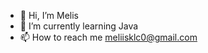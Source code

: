 - 👋 Hi, I’m Melis
- 🌱 I’m currently learning Java
- 📫 How to reach me meliisklc0@gmail.com

<!---
melisklc0/melisklc0 is a ✨ special ✨ repository because its `README.md` (this file) appears on your GitHub profile.
You can click the Preview link to take a look at your changes.
--->
